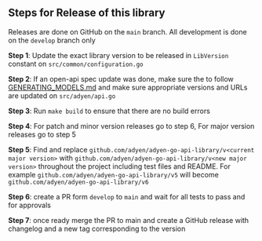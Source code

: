 ## Steps for Release of this library

Releases are done on GitHub on the `main` branch. All development is done on the `develop` branch only

**Step 1**: Update the exact library version to be released in `LibVersion` constant on `src/common/configuration.go`

**Step 2**: If an open-api spec update was done, make sure the to follow [GENERATING_MODELS.md](/GENERATING_MODELS.md) and make sure appropriate versions and URLs are updated on `src/adyen/api.go`

**Step 3**: Run `make build` to ensure that there are no build errors

**Step 4**: For patch and minor version releases go to step 6, For major version releases go to step 5

**Step 5**: Find and replace `github.com/adyen/adyen-go-api-library/v<current major version>` with `github.com/adyen/adyen-go-api-library/v<new major version>` throughout the project including test files and README. For example `github.com/adyen/adyen-go-api-library/v5` will become `github.com/adyen/adyen-go-api-library/v6`

**Step 6**: create a PR form `develop` to `main` and wait for all tests to pass and for approvals

**Step 7**: once ready merge the PR to main and create a GitHub release with changelog and a new tag corresponding to the version
